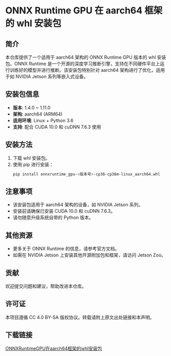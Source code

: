 # ONNX Runtime GPU 在 aarch64 框架的 whl 安装包

## 简介

本仓库提供了一个适用于 aarch64 架构的 ONNX Runtime GPU 版本的 whl 安装包。ONNX Runtime 是一个开源的深度学习推断引擎，支持在不同硬件平台上运行训练好的模型并进行推断。该安装包特别针对 aarch64 架构进行了优化，适用于如 NVIDIA Jetson 系列等嵌入式设备。

## 安装包信息

- **版本**: 1.4.0 ~ 1.11.0
- **架构**: aarch64 (ARM64)
- **适用环境**: Linux + Python 3.6
- **支持**: 配合 CUDA 10.0 和 cuDNN 7.6.3 使用

## 安装方法

1. 下载 whl 安装包。
2. 使用 pip 进行安装：
   ```bash
   pip install onnxruntime_gpu-<版本号>-cp36-cp36m-linux_aarch64.whl
   ```

## 注意事项

- 该安装包适用于 aarch64 架构的设备，如 NVIDIA Jetson 系列。
- 安装前请确保已安装 CUDA 10.0 和 cuDNN 7.6.3。
- 请勿随意升级系统自带的 Python 版本。

## 其他资源

- 更多关于 ONNX Runtime 的信息，请参考官方文档。
- 如需在 NVIDIA Jetson 上安装其他开源附加包和框架，请访问 Jetson Zoo。

## 贡献

欢迎提交问题和建议，帮助改进本仓库。

## 许可证

本项目遵循 CC 4.0 BY-SA 版权协议。转载请附上原文出处链接和本声明。

## 下载链接

[ONNXRuntimeGPU在aarch64框架的whl安装包](https://pan.quark.cn/s/d737f214b02f)